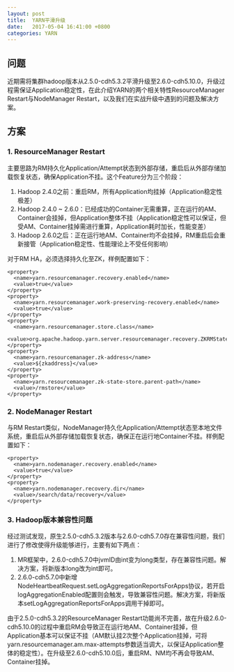 ```yaml
---
layout: post
title:  YARN平滑升级
date:   2017-05-04 16:41:00 +0800
categories: YARN
---
```


## 问题

近期需将集群hadoop版本从2.5.0-cdh5.3.2平滑升级至2.6.0-cdh5.10.0，升级过程需保证Application稳定性，在此介绍YARN的两个相关特性ResourceManager Restart与NodeManager Restart，以及我们在实战升级中遇到的问题及解决方案。

## 方案

### 1. ResourceManager Restart

主要思路为RM持久化Application/Attempt状态到外部存储，重启后从外部存储加载恢复状态，确保Application不挂。这个Feature分为三个阶段：

1. Hadoop 2.4.0之前：重启RM，所有Application均挂掉（Application稳定性极差）
2. Hadoop 2.4.0 ~ 2.6.0：已经成功的Container无需重算，正在运行的AM、Container会挂掉，但Application整体不挂（Application稳定性可以保证，但受AM、Container挂掉需进行重算，Application耗时加长，性能变差）
3. Hadoop 2.6.0之后：正在运行地AM、Container均不会挂掉，RM重启后会重新接管（Application稳定性、性能理论上不受任何影响）

对于RM HA，必须选择持久化至ZK，样例配置如下：

```
<property>
  <name>yarn.resourcemanager.recovery.enabled</name>
  <value>true</value>
</property>
<property>
  <name>yarn.resourcemanager.work-preserving-recovery.enabled</name>
  <value>true</value>
</property>
<property>
  <name>yarn.resourcemanager.store.class</name>
  <value>org.apache.hadoop.yarn.server.resourcemanager.recovery.ZKRMStateStore</value>
</property>
<property>
  <name>yarn.resourcemanager.zk-address</name>
  <value>${zkaddress}</value>
</property>
<property>
  <name>yarn.resourcemanager.zk-state-store.parent-path</name>
  <value>/rmstore</value>
</property>
```

### 2. NodeManager Restart

与RM Restart类似，NodeManager持久化Application/Attempt状态至本地文件系统，重启后从外部存储加载恢复状态，确保正在运行地Container不挂。样例配置如下：

```
<property>
  <name>yarn.nodemanager.recovery.enabled</name>
  <value>true</value>
</property>
<property>
  <name>yarn.nodemanager.recovery.dir</name>
  <value>/search/data/recovery</value>
</property>
```

### 3. Hadoop版本兼容性问题

经过测试发现，原生2.5.0-cdh5.3.2版本与2.6.0-cdh5.7.0存在兼容性问题，我们进行了修改使得升级能够进行，主要有如下两点：

1. MR框架中，2.6.0-cdh5.7.0中jvmID由int变为long类型，存在兼容性问题。解决方案，将新版本long改为int即可。
2. 2.6.0-cdh5.7.0中新增NodeHeartbeatRequest.setLogAggregationReportsForApps协议，若开启logAggregationEnabled配置则会触发，导致兼容性问题。解决方案，将新版本setLogAggregationReportsForApps调用干掉即可。

由于2.5.0-cdh5.3.2的ResourceManager Restart功能尚不完善，故在升级2.6.0-cdh5.10.0的过程中重启RM会导致正在运行地AM、Container挂掉，但Application基本可以保证不挂（AM默认挂2次整个Application挂掉，可将yarn.resourcemanager.am.max-attempts参数适当调大，以保证Application整体的稳定性）。在升级至2.6.0-cdh5.10.0后，重启RM、NM均不再会导致AM、Container挂掉。